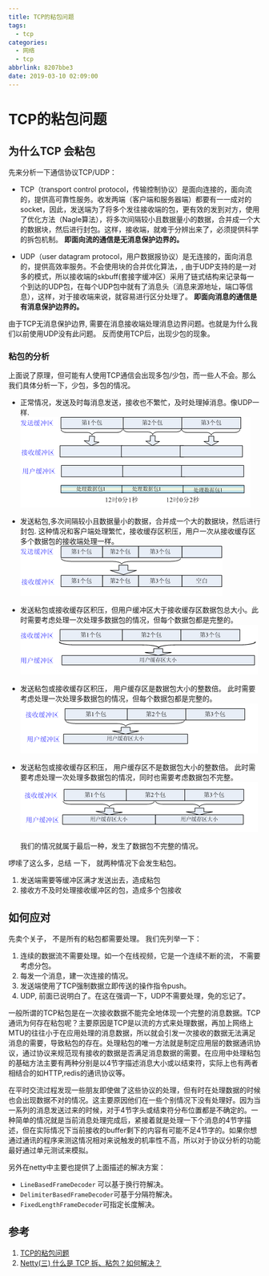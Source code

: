```yaml
---
title: TCP的粘包问题
tags:
  - tcp
categories:
  - 网络
  - tcp
abbrlink: 8207bbe3
date: 2019-03-10 02:09:00
---
```

# TCP的粘包问题

## 为什么TCP 会粘包


先来分析一下通信协议TCP/UDP：

- TCP（transport control protocol，传输控制协议）是面向连接的，面向流的，提供高可靠性服务。收发两端（客户端和服务器端）都要有一一成对的socket，因此，发送端为了将多个发往接收端的包，更有效的发到对方，使用了优化方法（Nagle算法），将多次间隔较小且数据量小的数据，合并成一个大的数据块，然后进行封包。这样，接收端，就难于分辨出来了，必须提供科学的拆包机制。 **即面向流的通信是无消息保护边界的。**

- UDP（user datagram protocol，用户数据报协议）是无连接的，面向消息的，提供高效率服务。不会使用块的合并优化算法，, 由于UDP支持的是一对多的模式，所以接收端的skbuff(套接字缓冲区）采用了链式结构来记录每一个到达的UDP包，在每个UDP包中就有了消息头（消息来源地址，端口等信息），这样，对于接收端来说，就容易进行区分处理了。 **即面向消息的通信是有消息保护边界的。**
<!-- more -->
由于TCP无消息保护边界, 需要在消息接收端处理消息边界问题。也就是为什么我们以前使用UDP没有此问题。 反而使用TCP后，出现少包的现象。

### 粘包的分析

上面说了原理，但可能有人使用TCP通信会出现多包/少包，而一些人不会。那么我们具体分析一下，少包，多包的情况。

- 正常情况，发送及时每消息发送，接收也不繁忙，及时处理掉消息。像UDP一样.
  ![upload successful](/images/pasted-186.png)
- 发送粘包,多次间隔较小且数据量小的数据，合并成一个大的数据块，然后进行封包. 这种情况和客户端处理繁忙，接收缓存区积压，用户一次从接收缓存区多个数据包的接收端处理一样。
  ![upload successful](/images/pasted-188.png)
- 发送粘包或接收缓存区积压，但用户缓冲区大于接收缓存区数据包总大小。此时需要考虑处理一次处理多数据包的情况，但每个数据包都是完整的。
  ![upload successful](/images/pasted-189.png)
- 发送粘包或接收缓存区积压， 用户缓存区是数据包大小的整数倍。 此时需要考虑处理一次处理多数据包的情况，但每个数据包都是完整的。
  ![upload successful](/images/pasted-190.png)
- 发送粘包或接收缓存区积压， 用户缓存区不是数据包大小的整数倍。 此时需要考虑处理一次处理多数据包的情况，同时也需要考虑数据包不完整。
  ![upload successful](/images/pasted-191.png)

  我们的情况就属于最后一种，发生了数据包不完整的情况。

啰嗦了这么多，总结 一下， 就两种情况下会发生粘包。

1. 发送端需要等缓冲区满才发送出去，造成粘包
2. 接收方不及时处理接收缓冲区的包，造成多个包接收

## 如何应对

先卖个关子， 不是所有的粘包都需要处理。 我们先列举一下：

1. 连续的数据流不需要处理。如一个在线视频，它是一个连续不断的流， 不需要考虑分包。
2. 每发一个消息，建一次连接的情况。
3. 发送端使用了TCP强制数据立即传送的操作指令push。
4. UDP, 前面已说明白了。在这在强调一下，UDP不需要处理，免的忘记了。

一般所谓的TCP粘包是在一次接收数据不能完全地体现一个完整的消息数据。TCP通讯为何存在粘包呢？主要原因是TCP是以流的方式来处理数据，再加上网络上MTU的往往小于在应用处理的消息数据，所以就会引发一次接收的数据无法满足消息的需要，导致粘包的存在。处理粘包的唯一方法就是制定应用层的数据通讯协议，通过协议来规范现有接收的数据是否满足消息数据的需要。在应用中处理粘包的基础方法主要有两种分别是以4节字描述消息大小或以结束符，实际上也有两者相结合的如HTTP,redis的通讯协议等。

在平时交流过程发现一些朋友即使做了这些协议的处理，但有时在处理数据的时候也会出现数据不对的情况。这主要原因他们在一些个别情况下没有处理好。因为当一系列的消息发送过来的时候，对于4节字头或结束符分布位置都是不确定的。一种简单的情况就是当前消息处理完成后，紧接着就是处理一下个消息的4节字描述，但在实际情况下当前接收的buffer剩下的内容有可能不足4节字的。如果你想通过通讯的程序来测这情况相对来说触发的机率性不高，所以对于协议分析的功能最好通过单元测试来模拟。

另外在netty中主要也提供了上面描述的解决方案：

- `LineBasedFrameDecoder` 可以基于换行符解决。
- `DelimiterBasedFrameDecoder`可基于分隔符解决。
- `FixedLengthFrameDecoder`可指定长度解决。

## 参考

1. [TCP的粘包问题](https://blog.csdn.net/zhang2531/article/details/52618804)
2. [Netty(三) 什么是 TCP 拆、粘包？如何解决？](https://juejin.im/post/5b67902f6fb9a04fc67c1a24)